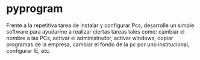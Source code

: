 # pyprogram

Frente a la repetitiva tarea de instalar y configurar Pcs, desarrolle un simple software para ayudarme a realizar ciertas tareas tales como: cambiar el nombre a las PCs, activar el administrador, activar windows, copiar programas de la empresa, cambiar el fondo de la pc por uno institucional, configurar IE, etc.
